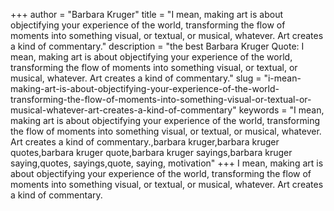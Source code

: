 +++
author = "Barbara Kruger"
title = "I mean, making art is about objectifying your experience of the world, transforming the flow of moments into something visual, or textual, or musical, whatever. Art creates a kind of commentary."
description = "the best Barbara Kruger Quote: I mean, making art is about objectifying your experience of the world, transforming the flow of moments into something visual, or textual, or musical, whatever. Art creates a kind of commentary."
slug = "i-mean-making-art-is-about-objectifying-your-experience-of-the-world-transforming-the-flow-of-moments-into-something-visual-or-textual-or-musical-whatever-art-creates-a-kind-of-commentary"
keywords = "I mean, making art is about objectifying your experience of the world, transforming the flow of moments into something visual, or textual, or musical, whatever. Art creates a kind of commentary.,barbara kruger,barbara kruger quotes,barbara kruger quote,barbara kruger sayings,barbara kruger saying,quotes, sayings,quote, saying, motivation"
+++
I mean, making art is about objectifying your experience of the world, transforming the flow of moments into something visual, or textual, or musical, whatever. Art creates a kind of commentary.
